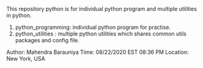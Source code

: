 This repository python is for individual python program and multiple utilities in python.

1. python_programming: individual python program for practise.
2. python_utilities : multiple python utilities which shares common utils packages and config file.

Author: Mahendra Barauniya
Time: 08/22/2020 EST 08:36 PM
Location: New York, USA
